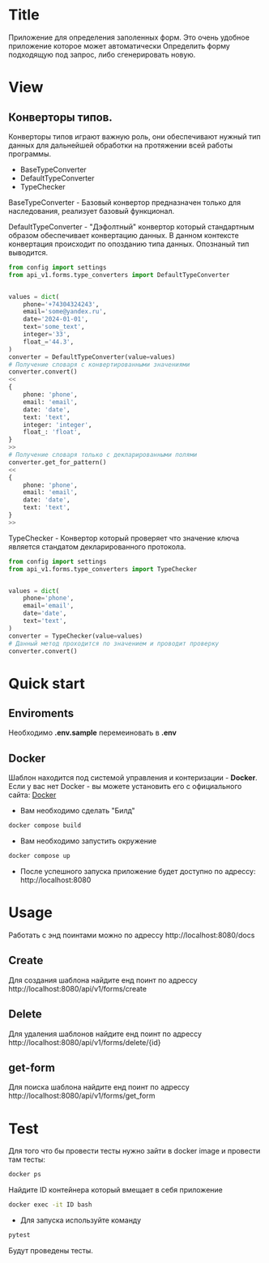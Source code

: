 # Title
Приложение для определения заполенных форм.
Это очень удобное приложение которое может автоматически Определить
форму подходящую под запрос, либо сгенерировать новую.
# View
## Конверторы типов.
Конверторы типов играют важную роль,
они обеспечивают нужный тип данных для дальнейшей обработки
на протяжении всей работы программы.
- BaseTypeConverter
- DefaultTypeConverter
- TypeChecker

BaseTypeConverter -
Базовый конвертор предназначен только для наследования,
реализует базовый функционал.

DefaultTypeConverter -
"Дэфолтный" конвертор который стандартным образом
обеспечивает конвертацию данных. В данном контексте
конвертация происходит по опозданию типа данных.
Опознаный тип выводится.

```python
from config import settings
from api_v1.forms.type_converters import DefaultTypeConverter


values = dict(
    phone='+74304324243',
    email='some@yandex.ru',
    date='2024-01-01',
    text='some_text',
    integer='33',
    float_='44.3',
)
converter = DefaultTypeConverter(value=values)
# Получение словаря с конвертированными значениями
converter.convert()
<<
{
    phone: 'phone',
    email: 'email',
    date: 'date',
    text: 'text',
    integer: 'integer',
    float_: 'float',
}
>>
# Получение словаря только с декларированными полями
converter.get_for_pattern()
<<
{
    phone: 'phone',
    email: 'email',
    date: 'date',
    text: 'text',
}
>>
```

TypeChecker -
Конвертор который проверяет что значение ключа является
стандатом декларированного протокола.

```python
from config import settings
from api_v1.forms.type_converters import TypeChecker


values = dict(
    phone='phone',
    email='email',
    date='date',
    text='text',
)
converter = TypeChecker(value=values)
# Данный метод проходится по значением и проводит проверку
converter.convert()
```
# Quick start
## Enviroments
Необходимо **.env.sample** перемеиновать в **.env**

## Docker
Шаблон находится под системой управления и контеризации - **Docker**.
Если у вас нет Docker - вы можете установить его с официального сайта: [Docker](https://www.docker.com/get-started/)
- Вам необходимо сделать "Билд"
```bash
docker compose build
```
- Вам необходимо запустить окружение
```bash
docker compose up
```
- После успешного запуска приложение будет доступно по адрессу: http://localhost:8080
# Usage
Работать с энд поинтами можно по адрeссу http://localhost:8080/docs
## Create
Для создания шаблона найдите енд поинт по адрессу http://localhost:8080/api/v1/forms/create
## Delete
Для удаления шаблонов найдите енд поинт по адрессу http://localhost:8080/api/v1/forms/delete/{id}
## get-form
Для поиска шаблона найдите енд поинт по адрессу http://localhost:8080/api/v1/forms/get_form

# Test
Для того что бы провести тесты нужно зайти в docker image и провести там тесты:
```bash
docker ps
```
Найдите ID контейнера который вмещает в себя приложение
```bash
docker exec -it ID bash
```
- Для запуска используйте команду
```bash
pytest
```
Будут проведены тесты.